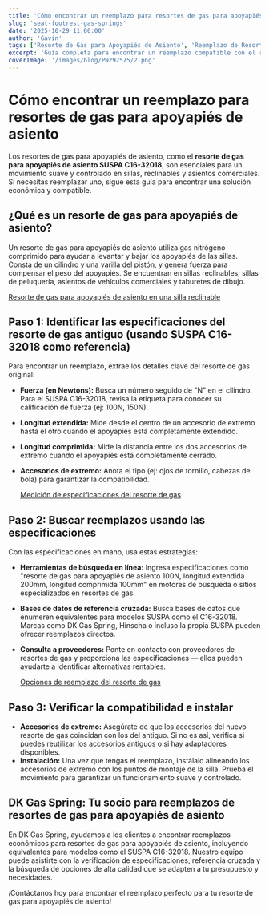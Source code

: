 ```yaml
---
title: 'Cómo encontrar un reemplazo para resortes de gas para apoyapiés de asiento'
slug: 'seat-footrest-gas-springs'
date: '2025-10-29 11:00:00'
author: 'Gavin'
tags: ['Resorte de Gas para Apoyapiés de Asiento', 'Reemplazo de Resorte de Gas', 'SUSPA C16-32018', 'Especificaciones de Resorte de Gas', 'DKGASSPRING', 'Referencia cruzada']
excerpt: 'Guía completa para encontrar un reemplazo compatible con el resorte de gas para apoyapiés de asiento, que cubre especificaciones clave, búsqueda de alternativas, verificación de dimensiones, consulta a proveedores y evitación de errores comunes.'
coverImage: '/images/blog/PN292575/2.png'
---
```


# Cómo encontrar un reemplazo para resortes de gas para apoyapiés de asiento

Los resortes de gas para apoyapiés de asiento, como el **resorte de gas para apoyapiés de asiento SUSPA C16-32018**, son esenciales para un movimiento suave y controlado en sillas, reclinables y asientos comerciales. Si necesitas reemplazar uno, sigue esta guía para encontrar una solución económica y compatible.

## ¿Qué es un resorte de gas para apoyapiés de asiento?

Un resorte de gas para apoyapiés de asiento utiliza gas nitrógeno comprimido para ayudar a levantar y bajar los apoyapiés de las sillas. Consta de un cilindro y una varilla del pistón, y genera fuerza para compensar el peso del apoyapiés. Se encuentran en sillas reclinables, sillas de peluquería, asientos de vehículos comerciales y taburetes de dibujo.

[Resorte de gas para apoyapiés de asiento en una silla reclinable](https://via.placeholder.com/600x400?text=Seat+Footrest+Gas+Spring+in+Recliner)

## Paso 1: Identificar las especificaciones del resorte de gas antiguo (usando SUSPA C16-32018 como referencia)

Para encontrar un reemplazo, extrae los detalles clave del resorte de gas original:

- **Fuerza (en Newtons):** Busca un número seguido de "N" en el cilindro. Para el SUSPA C16-32018, revisa la etiqueta para conocer su calificación de fuerza (ej: 100N, 150N).
- **Longitud extendida:** Mide desde el centro de un accesorio de extremo hasta el otro cuando el apoyapiés está completamente extendido.
- **Longitud comprimida:** Mide la distancia entre los dos accesorios de extremo cuando el apoyapiés está completamente cerrado.
- **Accesorios de extremo:** Anota el tipo (ej: ojos de tornillo, cabezas de bola) para garantizar la compatibilidad.
    
    [Medición de especificaciones del resorte de gas](https://via.placeholder.com/600x400?text=Measuring+Seat+Footrest+Gas+Spring+Specifications)
    

## Paso 2: Buscar reemplazos usando las especificaciones

Con las especificaciones en mano, usa estas estrategias:

- **Herramientas de búsqueda en línea:** Ingresa especificaciones como "resorte de gas para apoyapiés de asiento 100N, longitud extendida 200mm, longitud comprimida 100mm" en motores de búsqueda o sitios especializados en resortes de gas.
- **Bases de datos de referencia cruzada:** Busca bases de datos que enumeren equivalentes para modelos SUSPA como el C16-32018. Marcas como DK Gas Spring, Hinscha o incluso la propia SUSPA pueden ofrecer reemplazos directos.
- **Consulta a proveedores:** Ponte en contacto con proveedores de resortes de gas y proporciona las especificaciones — ellos pueden ayudarte a identificar alternativas rentables.
    
    [Opciones de reemplazo del resorte de gas](https://via.placeholder.com/600x400?text=Seat+Footrest+Gas+Spring+Replacement+Options)
    

## Paso 3: Verificar la compatibilidad e instalar

- **Accesorios de extremo:** Asegúrate de que los accesorios del nuevo resorte de gas coincidan con los del antiguo. Si no es así, verifica si puedes reutilizar los accesorios antiguos o si hay adaptadores disponibles.
- **Instalación:** Una vez que tengas el reemplazo, instálalo alineando los accesorios de extremo con los puntos de montaje de la silla. Prueba el movimiento para garantizar un funcionamiento suave y controlado.

## DK Gas Spring: Tu socio para reemplazos de resortes de gas para apoyapiés de asiento

En DK Gas Spring, ayudamos a los clientes a encontrar reemplazos económicos para resortes de gas para apoyapiés de asiento, incluyendo equivalentes para modelos como el SUSPA C16-32018. Nuestro equipo puede asistirte con la verificación de especificaciones, referencia cruzada y la búsqueda de opciones de alta calidad que se adapten a tu presupuesto y necesidades.

¡Contáctanos hoy para encontrar el reemplazo perfecto para tu resorte de gas para apoyapiés de asiento!